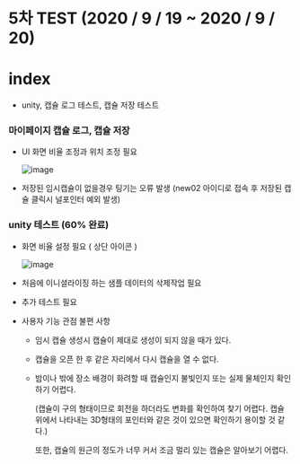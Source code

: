 # 5차 TEST (2020 / 9 / 19 ~ 2020 / 9 / 20)

# index
- unity, 캡슐 로그 테스트, 캡슐 저장 테스트

### 마이페이지 캡슐 로그, 캡슐 저장

- UI 화면 비율 조정과 위치 조정 필요

	![image](https://user-images.githubusercontent.com/48249549/93671484-5f7e0700-fade-11ea-8e47-404c37a5d663.png)

- 저장된 임시캡슐이 없을경우 팅기는 오류 발생
	(new02 아이디로 접속 후 저장된 캡슐 클릭시 널포인터 예외 발생)


### unity 테스트 (60% 완료)

- 화면 비율 설정 필요 ( 상단 아이콘 )

	![image](https://user-images.githubusercontent.com/48249549/93671502-89cfc480-fade-11ea-9c31-89339af1114d.png)

- 처음에 이니셜라이징 하는 샘플 데이터의 삭제작업 필요

- 추가 테스트 필요

- 사용자 기능 관점 불편 사항

	+ 임시 캡슐 생성시 캡슐이 제대로 생성이 되지 않을 때가 있다.

	+ 캡슐을 오픈 한 후 같은 자리에서 다시 캡슐을 열 수 없다.

	+ 밤이나 밖에 장소 배경이 화려할 때 캡슐인지 불빛인지 또는 실제 물체인지 확인 하기 어렵다.

		(캡슐이 구의 형태이므로 회전을 하더라도 변화를 확인하여 찾기 어렵다. 캡슐 위에서 나타내는 3D형태의 포인터와 같은 것이 있으면 확인하기 용이할 것 같다.)

		또한, 캡슐의 원근의 정도가 너무 커서 조금 멀리 있는 캡슐은 알아보기 어렵다.
